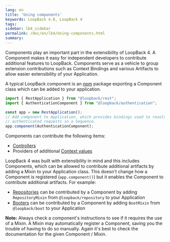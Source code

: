 ```yaml
---
lang: en
title: 'Using components'
keywords: LoopBack 4.0, LoopBack 4
tags:
sidebar: lb4_sidebar
permalink: /doc/en/lb4/Using-components.html
summary:
---
```


Components play an important part in the extensibility of LoopBack 4.
A Component makes it easy for independent developers to contribute additional
features to LoopBack. Components serve as a vehicle to group extension
contributions such as Context Bindings and various Artifacts to allow easier
extensibility of your Application.

A typical LoopBack component is an [npm](https://www.npmjs.com) package
exporting a Component class which can be added to your application.

```ts
import { RestApplication } from "@loopback/rest";
import { AuthenticationComponent } from "@loopback/authentication";

const app = new RestApplication();
// Add component to Application, which provides bindings used to resolve
// authenticated requests in a Sequence.
app.component(AuthenticationComponent);
```

Components can contribute the following items:

- [Controllers](Controllers.html)
- Providers of additional [Context values](Context.html)

LoopBack 4 was built with extensibility in mind and this includes Components,
which can be allowed to contribute additional artifacts by adding a Mixin
to your Application class. This doesn't change how a Component is registered
(`app.component()`) but it enables the Component to contribute additional artifacts.
For example:

- [Repositories](Repositories.html) can be contributed by a Component by adding
  `RepositoryMixin` from `@loopback/repository` to your Application
- [Booters](Booting-an-Application.html#booters) can be contributed by a Component by adding
  `BootMixin` from `@loopback/boot` to your Application

**Note:** Always check a component's instructions to see if it requires
the use of a Mixin. A Mixin may automatically register a Component, saving you
the trouble of having to do so manually. Again it's best to check the documentation
for the given Component / Mixin.
